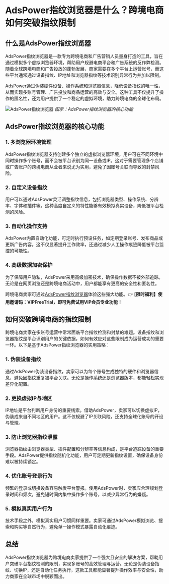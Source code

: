 # AdsPower指纹浏览器是什么？跨境电商如何突破指纹限制

## 什么是AdsPower指纹浏览器

AdsPower指纹浏览器是一款专为跨境电商和广告营销人员量身打造的工具，旨在通过模拟多个虚拟浏览器环境，帮助用户规避电商平台和广告系统的反作弊检测。随着全球跨境电商和广告投放的蓬勃发展，商家需要在多个平台上运营账号，而这些平台通常通过设备指纹、IP地址和浏览器指纹等技术识别异常行为并加以限制。

AdsPower通过伪装硬件设备、操作系统和浏览器信息，降低设备指纹的唯一性，从而实现多账号管理、广告投放和商品运营的高效与安全。这种工具不仅提升了操作的匿名性，还为用户提供了一个稳定的虚拟环境，助力跨境电商的全球化布局。

![AdsPower指纹浏览器](https://198301.xyz/img/514766366.webp)
*图示：AdsPower指纹浏览器的核心功能*

## AdsPower指纹浏览器的核心功能

### 1. 多浏览器环境管理

AdsPower指纹浏览器支持创建多个独立的虚拟浏览器环境，用户可在不同环境中同时操作多个账号，而不会被平台识别为同一设备或IP。这对于需要管理多个店铺或广告账户的跨境电商从业者来说尤为实用，避免了因账号关联而导致的封禁风险。

### 2. 自定义设备指纹

用户可以通过AdsPower灵活调整指纹信息，包括浏览器类型、操作系统、分辨率、字体和插件等。这种高度自定义的特性能够有效模拟真实设备，降低被平台检测的风险。

### 3. 自动化操作支持

AdsPower内置自动化功能，可定时执行预设任务，如定期登录账号、发布商品或更新广告内容。这不仅显著提升工作效率，还通过减少人工操作痕迹降低被平台监控的可能性。

### 4. 高级数据加密保护

为了保障用户隐私，AdsPower采用高级加密技术，确保操作数据不被外部追踪。无论是在网页浏览还是跨境电商活动中，用户都能享有更高的安全性和匿名性。

跨境电商卖家可通过[AdsPower指纹浏览器](https://bit.ly/adspower_free)体验这些强大功能。👉 **[限时福利】使用邀请码：VIPFreeTrial，即可免费试用VIP会员专业功能！**

## 如何突破跨境电商的指纹限制

跨境电商卖家在多账号运营中常常面临平台指纹检测和封禁的难题。设备指纹和浏览器指纹是平台识别用户的关键依据，如何有效应对这些限制成为运营成功的重要一环。以下是基于AdsPower指纹浏览器的实用策略：

### 1. 伪装设备指纹

通过AdsPower伪装设备指纹，卖家可以为每个账号生成独特的硬件和浏览器信息，避免因指纹重复被平台关联。无论是操作系统还是浏览器版本，都能轻松实现差异化配置。

### 2. 更换虚拟IP与地区

IP地址是平台判断用户身份的重要线索。借助AdsPower，卖家可以切换虚拟IP，伪装成来自不同地区的用户。这不仅规避了IP关联风险，还支持全球化账号的开设与管理。

### 3. 防止浏览器指纹泄露

浏览器指纹由浏览器类型、插件配置和分辨率等信息构成，是平台追踪设备的重要手段。AdsPower提供指纹随机化功能，用户可定期更新指纹设置，确保设备身份难以被持续锁定。

### 4. 优化账号登录行为

频繁的登录或切换设备容易触发平台警报。使用AdsPower时，卖家应合理规划登录时间和频次，避免短时间内集中操作多个账号，以减少异常行为的嫌疑。

### 5. 模拟真实用户行为

技术手段之外，模拟真实用户习惯同样重要。卖家可通过AdsPower模拟浏览、搜索和购买等自然行为，避免单一操作模式暴露自动化痕迹。

## 总结

AdsPower指纹浏览器为跨境电商卖家提供了一个强大且安全的解决方案，帮助用户突破平台指纹检测的限制，实现多账号的高效管理与运营。无论是伪装设备指纹、切换IP，还是自动化任务执行，这款工具都能显著提升操作效率与安全性，助力商家在全球市场中脱颖而出。